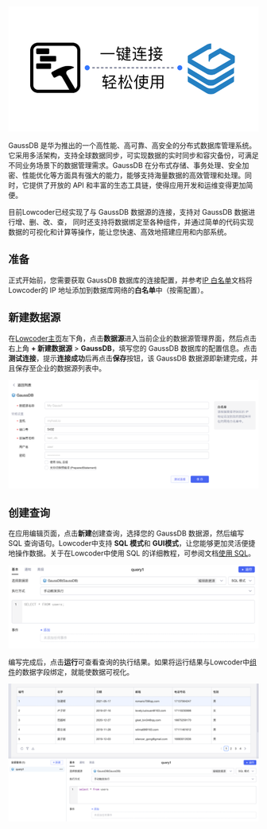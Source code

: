 ![](../assets/1-20231002173013-1wkt2ea.png)​

GaussDB 是华为推出的一个高性能、高可靠、高安全的分布式数据库管理系统。它采用多活架构，支持全球数据同步，可实现数据的实时同步和容灾备份，可满足不同业务场景下的数据管理需求。GaussDB 在分布式存储、事务处理、安全加密、性能优化等方面具有强大的能力，能够支持海量数据的高效管理和处理。同时，它提供了开放的 API 和丰富的生态工具链，使得应用开发和运维变得更加简便。

目前Lowcoder已经实现了与 GaussDB 数据源的连接，支持对 GaussDB 数据进行增、删、改、查， 同时还支持将数据绑定至各种组件，并通过简单的代码实现数据的可视化和计算等操作，能让您快速、高效地搭建应用和内部系统。

## 准备

正式开始前，您需要获取 GaussDB 数据库的连接配置，并参考[IP 白名单](../ip-allowlist.md)文档将Lowcoder的 IP 地址添加到数据库网络的**白名单**中（按需配置）。

## 新建数据源

在[Lowcoder主页](https://lowcoder.mousheng.top/apps)左下角，点击**数据源**进入当前企业的数据源管理界面，然后点击右上角 **+ 新建数据源** > ​**GaussDB**​，填写您的 GaussDB 数据库的配置信息。点击​**测试连接**​，提示**连接成功**后再点击**保存**按钮，该 GaussDB 数据源即新建完成，并且保存至企业的数据源列表中。

![](../assets/2-20231002173013-9ix51tf.png)​

## 创建查询

在应用编辑页面，点击**新建**创建查询，选择您的 GaussDB 数据源，然后编写 SQL 查询语句。Lowcoder中支持 **SQL 模式**和 **GUI模式**​，让您能够更加灵活便捷地操作数据。关于在Lowcoder中使用 SQL 的详细教程，可参阅文档[使用 SQL](../using-sql.md)。

![](../assets/3-20231002173013-2yuzpop.png)​

编写完成后，点击**运行**可查看查询的执行结果。如果将运行结果与Lowcoder中[组件](../component-guides/README.md)的数据字段绑定，就能使数据可视化。

![](../assets/4-20231002173013-tasyrx7.png)​